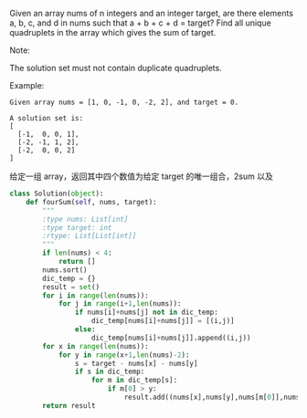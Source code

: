 Given an array nums of n integers and an integer target, are there elements a, b, c, and d in nums such that a + b + c + d = target? Find all unique quadruplets in the array which gives the sum of target.

Note:

The solution set must not contain duplicate quadruplets.

Example:
```
Given array nums = [1, 0, -1, 0, -2, 2], and target = 0.

A solution set is:
[
  [-1,  0, 0, 1],
  [-2, -1, 1, 2],
  [-2,  0, 0, 2]
]
```
给定一组 array，返回其中四个数值为给定 target 的唯一组合，2sum 以及
```python
class Solution(object):
    def fourSum(self, nums, target):
        """
        :type nums: List[int]
        :type target: int
        :rtype: List[List[int]]
        """
        if len(nums) < 4:
            return []
        nums.sort()
        dic_temp = {}
        result = set()
        for i in range(len(nums)):
            for j in range(i+1,len(nums)):
                if nums[i]+nums[j] not in dic_temp:
                    dic_temp[nums[i]+nums[j]] = [(i,j)]
                else:
                    dic_temp[nums[i]+nums[j]].append((i,j))
        for x in range(len(nums)):
            for y in range(x+1,len(nums)-2):
                s = target - nums[x] - nums[y]
                if s in dic_temp:
                    for m in dic_temp[s]:
                        if m[0] > y: 
                            result.add((nums[x],nums[y],nums[m[0]],nums[m[1]]))
        return result
```
